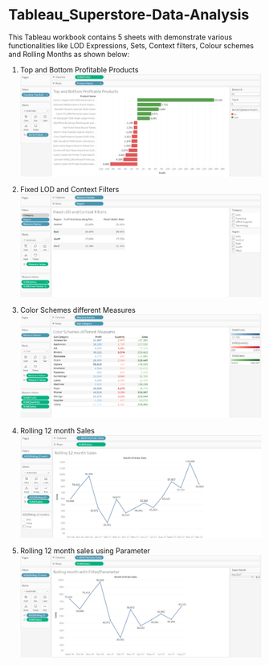# Tableau_Superstore-Data-Analysis

This Tableau workbook contains 5 sheets with demonstrate various functionalities like LOD Expressions, Sets, Context filters, Colour schemes and Rolling Months as shown below:

1. Top and Bottom Profitable Products
![Top and Bottom Profitable Products](Top_Bottom_Profits.png "Top and Bottom Profitable Products")

2. Fixed LOD and Context Filters
![Fixed LOD and Context Filters](LOD_Filters.png "Fixed LOD and Context Filters")

3. Color Schemes different Measures
![Color Schemes different Measures](Color_Measures.png "Color Schemes different Measures")

4. Rolling 12 month Sales
![Rolling 12 month Sales](rolling.png "Rolling 12 month Sales")

5. Rolling 12 month sales using Parameter
![Rolling month with Filter/Parameter](rolling_parameter.png "Rolling month with Filter/Parameter")

